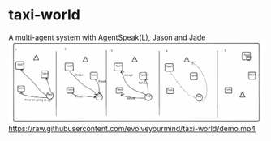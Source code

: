 # taxi-world
A multi-agent system with AgentSpeak(L), Jason and Jade
![Svg demo](demo.svg)
https://raw.githubusercontent.com/evolveyourmind/taxi-world/demo.mp4
